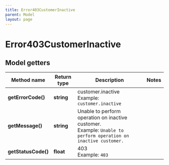 ```yaml
---
title: Error403CustomerInactive
parent: Model
layout: page
---
```


# Error403CustomerInactive

## Model getters

Method name | Return type | Description | Notes
------------ | ------------- | ------------- | -------------
**getErrorCode()** | **string** | customer.inactive <br>Example: `customer.inactive` |
**getMessage()** | **string** | Unable to perform operation on inactive customer. <br>Example: `Unable to perform operation on inactive customer.` |
**getStatusCode()** | **float** | 403 <br>Example: `403` |

